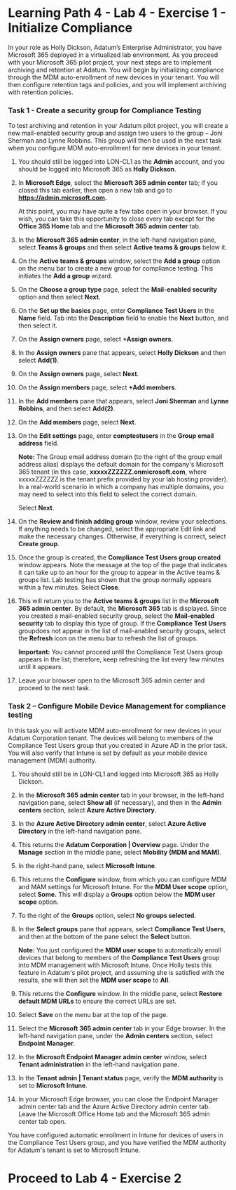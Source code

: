 # Learning Path 4 - Lab 4 - Exercise 1 - Initialize Compliance 

In your role as Holly Dickson, Adatum’s Enterprise Administrator, you have Microsoft 365 deployed in a virtualized lab environment. As you proceed with your Microsoft 365 pilot project, your next steps are to implement archiving and retention at Adatum. You will begin by initializing compliance through the MDM auto-enrollment of new devices in your tenant. You will then configure retention tags and policies, and you will implement archiving with retention policies. 

### Task 1 - Create a security group for Compliance Testing

To test archiving and retention in your Adatum pilot project, you will create a new mail-enabled security group and assign two users to the group – Joni Sherman and Lynne Robbins. This group will then be used in the next task when you configure MDM auto-enrollment for new devices in your tenant. 

1. You should still be logged into LON-CL1 as the **Admin** account, and you should be logged into Microsoft 365 as **Holly Dickson**. 

2. In **Microsoft Edge**, select the **Microsoft 365 admin center** tab; if you closed this tab earlier, then open a new tab and go to **https://admin.microsoft.com.** <br/>

	At this point, you may have quite a few tabs open in your browser. If you wish, you can take this opportunity to close every tab except for the **Office 365 Home** tab and the **Microsoft 365 admin center** tab.

3. In the **Microsoft 365 admin center**, in the left-hand navigation pane, select **Teams & groups** and then select **Active teams & groups** below it.

4. On the **Active teams & groups** window, select the **Add a group** option on the menu bar to create a new group for compliance testing. This initiates the **Add a group** wizard.

5. On the **Choose a group type** page, select the **Mail-enabled security** option and then select **Next**.

6. On the **Set up the basics** page, enter **Compliance Test Users** in the **Name** field. Tab into the **Description** field to enable the **Next** button, and then select it.

7. On the **Assign owners** page, select **+Assign owners**. 

8. In the **Assign owners** pane that appears, select **Holly Dickson** and then select **Add(1)**. 

9. On the **Assign owners** page, select **Next**.

10. On the **Assign members** page, select **+Add members**. 

11. In the **Add members** pane that appears, select **Joni Sherman** and **Lynne Robbins**, and then select **Add(2)**.

12. On the **Add members** page, select **Next**.

13. On the **Edit settings** page, enter **comptestusers** in the **Group email address** field. <br/>

	**Note:** The Group email address domain (to the right of the group email address alias) displays the default domain for the company's Microsoft 365 tenant (in this case, **xxxxxZZZZZZ.onmicrosoft.com**, where xxxxxZZZZZZ is the tenant prefix provided by your lab hosting provider). In a real-world scenario in which a company has multiple domains, you may need to select into this field to select the correct domain. <br/>

	Select **Next**.

14. On the **Review and finish adding group** window, review your selections. If anything needs to be changed, select the appropriate Edit link and make the necessary changes. Otherwise, if everything is correct, select **Create group**.

15. Once the group is created, the **Compliance Test Users group created** window appears. Note the message at the top of the page that indicates it can take up to an hour for the group to appear in the Active teams & groups list. Lab testing has shown that the group normally appears within a few minutes. Select **Close**.

16. This will return you to the **Active teams & groups** list in the **Microsoft 365 admin center**. By default, the **Microsoft 365** tab is displayed. Since you created a mail-enabled security group, select the **Mail-enabled security** tab to display this type of group. If the **Compliance Test Users** groupdoes not appear in the list of mail-anabled security groups, select the **Refresh** icon on the menu bar to refresh the list of groups. <br/>

	**Important:** You cannot proceed until the Compliance Test Users group appears in the list; therefore, keep refreshing the list every few minutes until it appears.

17. Leave your browser open to the Microsoft 365 admin center and proceed to the next task.


### Task 2 – Configure Mobile Device Management for compliance testing

In this task you will activate MDM auto-enrollment for new devices in your Adatum Corporation tenant. The devices will belong to members of the Compliance Test Users group that you created in Azure AD in the prior task. You will also verify that Intune is set by default as your mobile device management (MDM) authority. 

1. You should still be in LON-CL1 and logged into Microsoft 365 as Holly Dickson. 

2. In the **Microsoft 365 admin center** tab in your browser, in the left-hand navigation pane, select **Show all** (if necessary), and then in the **Admin centers** section, select **Azure Active Directory**.

3. In the **Azure Active Directory admin center**, select **Azure Active Directory** in the left-hand navigation pane.

4. This returns the **Adatum Corporation | Overview** page. Under the **Manage** section in the middle pane, select **Mobility (MDM and MAM)**.

5. In the right-hand pane, select **Microsoft Intune**.

6. This returns the **Configure** window, from which you can configure MDM and MAM settings for Microsoft Intune. For the **MDM User scope** option, select **Some.** This will display a **Groups** option below the **MDM user scope** option. 

7. To the right of the **Groups** option, select **No groups selected**. 

8. In the **Select groups** pane that appears, select **Compliance Test Users**, and then at the bottom of the pane select the **Select** button. <br/>

	**Note:** You just configured the **MDM user scope** to automatically enroll devices that belong to members of the **Compliance Test Users** group into MDM management with Microsoft Intune. Once Holly tests this feature in Adatum's pilot project, and assuming she is satisfied with the results, she will then set the **MDM user scope** to **All**.
	
9. This returns the **Configure** window. In the middle pane, select **Restore default MDM URLs** to ensure the correct URLs are set. 

10. Select **Save** on the menu bar at the top of the page.

11. Select the **Microsoft 365 admin center** tab in your Edge browser. In the left-hand navigation pane, under the **Admin centers** section, select **Endpoint Manager**.

12. In the **Microsoft Endpoint Manager admin center** window, select **Tenant administration** in the left-hand navigation pane.

13. In the **Tenant admin | Tenant status** page, verify the **MDM authority** is set to **Microsoft Intune**.

14. In your Microsoft Edge browser, you can close the Endpoint Manager admin center tab and the Azure Active Directory admin center tab. Leave the Microsoft Office Home tab and the Microsoft 365 admin center tab open.

You have configured automatic enrollment in Intune for devices of users in the Compliance Test Users group, and you have verified the MDM authority for Adatum's tenant is set to Microsoft Intune.


# Proceed to Lab 4 - Exercise 2
